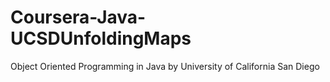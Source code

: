 # Coursera-Java-UCSDUnfoldingMaps
Object Oriented Programming in Java by University of California San Diego
